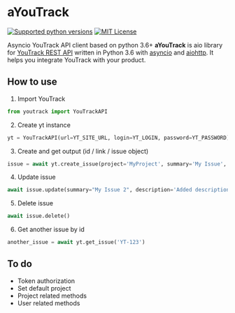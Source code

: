 # aYouTrack 
[![Supported python versions](https://img.shields.io/pypi/pyversions/aiogram.svg?style=flat-square)](https://pypi.python.org/pypi/aiogram)
[![MIT License](https://img.shields.io/pypi/l/aiogram.svg?style=flat-square)](https://opensource.org/licenses/MIT)

Asyncio YouTrack API client based on python 3.6+
**aYouTrack** is aio library for [YouTrack REST API](https://www.jetbrains.com/help/youtrack/standalone/YouTrack-REST-API-Reference.html) written in Python 3.6 with [asyncio](https://docs.python.org/3/library/asyncio.html) and [aiohttp](https://github.com/aio-libs/aiohttp). 
It helps you integrate YouTrack with your product.

## How to use
1) Import YouTrack
```python
from youtrack import YouTrackAPI
```

2) Create yt instance
```python
yt = YouTrackAPI(url=YT_SITE_URL, login=YT_LOGIN, password=YT_PASSWORD)
```

3) Create and get output (id / link / issue object)
```python
issue = await yt.create_issue(project='MyProject', summary='My Issue', output='issue')
```

4) Update issue 
```python
await issue.update(summary="My Issue 2", description='Added description')
```

5) Delete issue
```python
await issue.delete()
```

6) Get another issue by id
```python
another_issue = await yt.get_issue('YT-123')
```

## To do
* Token authorization
* Set default project
* Project related methods
* User related methods

